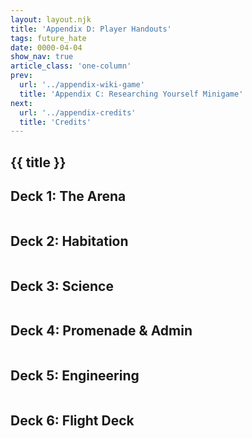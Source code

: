 ```yaml
---
layout: layout.njk
title: 'Appendix D: Player Handouts'
tags: future_hate
date: 0000-04-04
show_nav: true
article_class: 'one-column'
prev:
  url: '../appendix-wiki-game'
  title: 'Appendix C: Researching Yourself Minigame'
next:
  url: '../appendix-credits'
  title: 'Credits'
---
```


<section class="new-page">

# {{ title }}

## Deck 1: The Arena

<figure>
  <img src="/images/the-future-hates-you/deck-01-labels@1660v.webp" alt="">
</figure>

</section>
<section class="new-page">

## Deck 2: Habitation

<figure>
  <img src="/images/the-future-hates-you/deck-02-labels@1660v.webp" alt="">
</figure>

</section>
<section class="new-page">

## Deck 3: Science

<figure>
  <img src="/images/the-future-hates-you/deck-03-labels@1660v.webp" alt="">
</figure>

</section>
<section class="new-page">

## Deck 4: Promenade & Admin

<figure>
  <img src="/images/the-future-hates-you/deck-04-labels@1660v.webp" alt="">
</figure>

</section>
<section class="new-page">

## Deck 5: Engineering

<figure>
  <img src="/images/the-future-hates-you/deck-05-labels@1660v.webp" alt="">
</figure>

</section>
<section class="new-page">

## Deck 6: Flight Deck

<figure>
  <img src="/images/the-future-hates-you/deck-06-labels@1660v.webp" alt="">
</figure>

</section>
